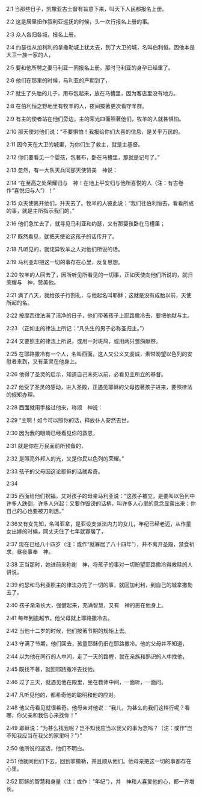 <a id="1"></a>2:1  当那些日子，凯撒亚古士督有旨意下来，叫天下人民都报名上册。  

<a id="2"></a>2:2  这是居里扭作叙利亚巡抚的时候，头一次行报名上册的事。  

<a id="3"></a>2:3  众人各归各城，报名上册。  

<a id="4"></a>2:4  约瑟也从加利利的拿撒勒城上犹太去，到了大卫的城，名叫伯利恒。因他本是大卫一族一家的人，  

<a id="5"></a>2:5  要和他所聘之妻马利亚一同报名上册。那时马利亚的身孕已经重了。  

<a id="6"></a>2:6  他们在那里的时候，马利亚的产期到了，  

<a id="7"></a>2:7  就生了头胎的儿子，用布包起来，放在马槽里，因为客店里没有地方。  

<a id="8"></a>2:8  在伯利恒之野地里有牧羊的人，夜间按著更次看守羊群。  

<a id="9"></a>2:9  有主的使者站在他们旁边，主的荣光四面照著他们，牧羊的人就甚惧怕。  

<a id="10"></a>2:10  那天使对他们说：“不要惧怕！我报给你们大喜的信息，是关乎万民的。  

<a id="11"></a>2:11  因今天在大卫的城里，为你们生了救主，就是主基督。  

<a id="12"></a>2:12  你们要看见一个婴孩，包著布，卧在马槽里，那就是记号了。”  

<a id="13"></a>2:13  忽然，有一大队天兵同那天使赞美　神说：  

<a id="14"></a>2:14  “在至高之处荣耀归与　神！在地上平安归与他所喜悦的人（注：有古卷作“喜悦归与人”）！”  

<a id="15"></a>2:15  众天使离开他们，升天去了。牧羊的人彼此说：“我们往伯利恒去，看看所成的事，就是主所指示我们的。”  

<a id="16"></a>2:16  他们急忙去了，就寻见马利亚和约瑟，又有那婴孩卧在马槽里；  

<a id="17"></a>2:17  既然看见，就把天使论这孩子的话传开了。  

<a id="18"></a>2:18  凡听见的，就诧异牧羊之人对他们所说的话。  

<a id="19"></a>2:19  马利亚却把这一切的事存在心里，反复思想。  

<a id="20"></a>2:20  牧羊的人回去了，因所听见所看见的一切事，正如天使向他们所说的，就归荣耀与　神，赞美他。  

<a id="21"></a>2:21  满了八天，就给孩子行割礼，与他起名叫耶稣；这就是没有成胎以前，天使所起的名。  

<a id="22"></a>2:22  按摩西律法满了洁净的日子，他们带著孩子上耶路撒冷去，要把他献与主。  

<a id="23"></a>2:23  （正如主的律法上所记：“凡头生的男子必称圣归主。”）  

<a id="24"></a>2:24  又要照主的律法上所说，或用一对斑鸠，或用两只雏鸽献祭。  

<a id="25"></a>2:25  在耶路撒冷有一个人，名叫西面。这人又公义又虔诚，素常盼望以色列的安慰者来到，又有圣灵在他身上。　  

<a id="26"></a>2:26  他得了圣灵的启示，知道自己未死以前，必看见主所立的基督。  

<a id="27"></a>2:27  他受了圣灵的感动，进入圣殿，正遇见耶稣的父母抱著孩子进来，要照律法的规矩办理。  

<a id="28"></a>2:28  西面就用手接过他来，称颂　神说：  

<a id="29"></a>2:29  “主啊！如今可以照你的话，释放仆人安然去世。  

<a id="30"></a>2:30  因为我的眼睛已经看见你的救恩，  

<a id="31"></a>2:31  就是你在万民面前所预备的，  

<a id="32"></a>2:32  是照亮外邦人的光，又是你民以色列的荣耀。”  

<a id="33"></a>2:33  孩子的父母因这论耶稣的话就希奇。  

<a id="34"></a>2:34   

<a id="35"></a>2:35  西面给他们祝福，又对孩子的母亲马利亚说：“这孩子被立，是要叫以色列中许多人跌倒，许多人兴起；又要作毁谤的话柄，叫许多人心里的意念显露出来；你自己的心也要被刀刺透。”  

<a id="36又有女先知，名叫亚拿，是亚设支派法内力的女儿，年纪已经老迈，从作童女出嫁的时候，同丈夫住了七年就寡居了，"></a>2:36又有女先知，名叫亚拿，是亚设支派法内力的女儿，年纪已经老迈，从作童女出嫁的时候，同丈夫住了七年就寡居了，   

<a id="37"></a>2:37  现在已经八十四岁（注：或作“就寡居了八十四年”），并不离开圣殿，禁食祈求，昼夜事奉　神。  

<a id="38"></a>2:38  正当那时，她进前来称谢　神，将孩子的事对一切盼望耶路撒冷得救赎的人讲说。  

<a id="39"></a>2:39  约瑟和马利亚照主的律法办完了一切的事，就回加利利，到自己的城拿撒勒去了。  

<a id="40"></a>2:40  孩子渐渐长大，强健起来，充满智慧，又有　神的恩在他身上。  

<a id="41"></a>2:41  每年到逾越节，他父母就上耶路撒冷去。  

<a id="42"></a>2:42  当他十二岁的时候，他们按著节期的规矩上去。  

<a id="43"></a>2:43  守满了节期，他们回去，孩童耶稣仍旧在耶路撒冷。他的父母并不知道，  

<a id="44"></a>2:44  以为他在同行的人中间，走了一天的路程，就在亲族和熟识的人中找他，  

<a id="45"></a>2:45  既找不著，就回耶路撒冷去找他。  

<a id="46"></a>2:46  过了三天，就遇见他在殿里，坐在教师中间，一面听，一面问。  

<a id="47"></a>2:47  凡听见他的，都希奇他的聪明和他的应对。  

<a id="48"></a>2:48  他父母看见就很希奇。他母亲对他说：“我儿，为甚么向我们这样行呢？看哪，你父亲和我伤心来找你！”  

<a id="49"></a>2:49  耶稣说：“为甚么找我呢？岂不知我应当以我父的事为念吗？（注：或作“岂不知我应当在我父的家里吗？”）”  

<a id="50"></a>2:50  他所说的这话，他们不明白。  

<a id="51"></a>2:51  他就同他们下去，回到拿撒勒，并且顺从他们。他母亲把这一切的事都存在心里。  

<a id="52"></a>2:52  耶稣的智慧和身量（注：或作：“年纪”），并　神和人喜爱他的心，都一齐增长。  
